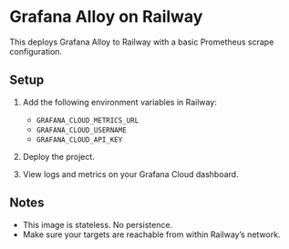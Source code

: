 # Grafana Alloy on Railway

This deploys Grafana Alloy to Railway with a basic Prometheus scrape configuration.

## Setup

1. Add the following environment variables in Railway:
   - `GRAFANA_CLOUD_METRICS_URL`
   - `GRAFANA_CLOUD_USERNAME`
   - `GRAFANA_CLOUD_API_KEY`

2. Deploy the project.

3. View logs and metrics on your Grafana Cloud dashboard.

## Notes

- This image is stateless. No persistence.
- Make sure your targets are reachable from within Railway’s network.
